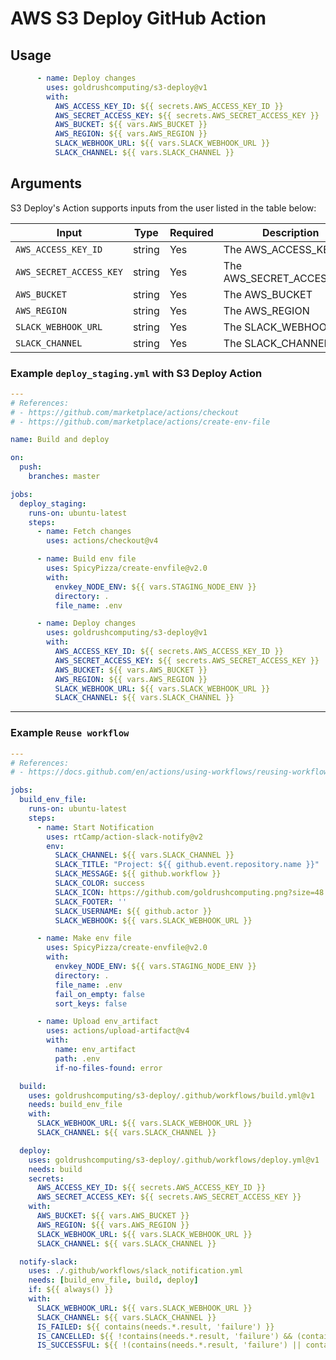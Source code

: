 # AWS S3 Deploy GitHub Action

## Usage

```yaml
      - name: Deploy changes
        uses: goldrushcomputing/s3-deploy@v1
        with:
          AWS_ACCESS_KEY_ID: ${{ secrets.AWS_ACCESS_KEY_ID }}
          AWS_SECRET_ACCESS_KEY: ${{ secrets.AWS_SECRET_ACCESS_KEY }}
          AWS_BUCKET: ${{ vars.AWS_BUCKET }}
          AWS_REGION: ${{ vars.AWS_REGION }}
          SLACK_WEBHOOK_URL: ${{ vars.SLACK_WEBHOOK_URL }}
          SLACK_CHANNEL: ${{ vars.SLACK_CHANNEL }}
```

## Arguments

S3 Deploy's Action supports inputs from the user listed in the table below:

| Input                   | Type   | Required | Description               |
| ----------------------- | ------ | -------- | ------------------------- |
| `AWS_ACCESS_KEY_ID`     | string | Yes      | The AWS_ACCESS_KEY_ID     |
| `AWS_SECRET_ACCESS_KEY` | string | Yes      | The AWS_SECRET_ACCESS_KEY |
| `AWS_BUCKET`            | string | Yes      | The AWS_BUCKET            |
| `AWS_REGION`            | string | Yes      | The AWS_REGION            |
| `SLACK_WEBHOOK_URL`     | string | Yes      | The SLACK_WEBHOOK_URL     |
| `SLACK_CHANNEL`         | string | Yes      | The SLACK_CHANNEL         |

### Example `deploy_staging.yml` with S3 Deploy Action

```yaml
---
# References:
# - https://github.com/marketplace/actions/checkout
# - https://github.com/marketplace/actions/create-env-file

name: Build and deploy

on:
  push:
    branches: master

jobs:
  deploy_staging:
    runs-on: ubuntu-latest
    steps:
      - name: Fetch changes
        uses: actions/checkout@v4

      - name: Build env file
        uses: SpicyPizza/create-envfile@v2.0
        with:
          envkey_NODE_ENV: ${{ vars.STAGING_NODE_ENV }}
          directory: .
          file_name: .env

      - name: Deploy changes
        uses: goldrushcomputing/s3-deploy@v1
        with:
          AWS_ACCESS_KEY_ID: ${{ secrets.AWS_ACCESS_KEY_ID }}
          AWS_SECRET_ACCESS_KEY: ${{ secrets.AWS_SECRET_ACCESS_KEY }}
          AWS_BUCKET: ${{ vars.AWS_BUCKET }}
          AWS_REGION: ${{ vars.AWS_REGION }}
          SLACK_WEBHOOK_URL: ${{ vars.SLACK_WEBHOOK_URL }}
          SLACK_CHANNEL: ${{ vars.SLACK_CHANNEL }}
```
---
### Example `Reuse workflow`

```yaml
---
# References:
# - https://docs.github.com/en/actions/using-workflows/reusing-workflows

jobs:
  build_env_file:
    runs-on: ubuntu-latest
    steps:
      - name: Start Notification
        uses: rtCamp/action-slack-notify@v2
        env:
          SLACK_CHANNEL: ${{ vars.SLACK_CHANNEL }}
          SLACK_TITLE: "Project: ${{ github.event.repository.name }}"
          SLACK_MESSAGE: ${{ github.workflow }}
          SLACK_COLOR: success
          SLACK_ICON: https://github.com/goldrushcomputing.png?size=48
          SLACK_FOOTER: ''
          SLACK_USERNAME: ${{ github.actor }}
          SLACK_WEBHOOK: ${{ vars.SLACK_WEBHOOK_URL }}

      - name: Make env file
        uses: SpicyPizza/create-envfile@v2.0
        with:
          envkey_NODE_ENV: ${{ vars.STAGING_NODE_ENV }}
          directory: .
          file_name: .env
          fail_on_empty: false
          sort_keys: false

      - name: Upload env_artifact
        uses: actions/upload-artifact@v4
        with:
          name: env_artifact
          path: .env
          if-no-files-found: error

  build:
    uses: goldrushcomputing/s3-deploy/.github/workflows/build.yml@v1
    needs: build_env_file
    with:
      SLACK_WEBHOOK_URL: ${{ vars.SLACK_WEBHOOK_URL }}
      SLACK_CHANNEL: ${{ vars.SLACK_CHANNEL }}

  deploy:
    uses: goldrushcomputing/s3-deploy/.github/workflows/deploy.yml@v1
    needs: build
    secrets:
      AWS_ACCESS_KEY_ID: ${{ secrets.AWS_ACCESS_KEY_ID }}
      AWS_SECRET_ACCESS_KEY: ${{ secrets.AWS_SECRET_ACCESS_KEY }}
    with:
      AWS_BUCKET: ${{ vars.AWS_BUCKET }}
      AWS_REGION: ${{ vars.AWS_REGION }}
      SLACK_WEBHOOK_URL: ${{ vars.SLACK_WEBHOOK_URL }}
      SLACK_CHANNEL: ${{ vars.SLACK_CHANNEL }}

  notify-slack:
    uses: ./.github/workflows/slack_notification.yml
    needs: [build_env_file, build, deploy]
    if: ${{ always() }}
    with:
      SLACK_WEBHOOK_URL: ${{ vars.SLACK_WEBHOOK_URL }}
      SLACK_CHANNEL: ${{ vars.SLACK_CHANNEL }}
      IS_FAILED: ${{ contains(needs.*.result, 'failure') }}
      IS_CANCELLED: ${{ !contains(needs.*.result, 'failure') && (contains(needs.*.result, 'cancelled') || contains(needs.*.result, 'skipped')) }}
      IS_SUCCESSFUL: ${{ !(contains(needs.*.result, 'failure') || contains(needs.*.result, 'cancelled') || contains(needs.*.result, 'skipped')) }}
```
